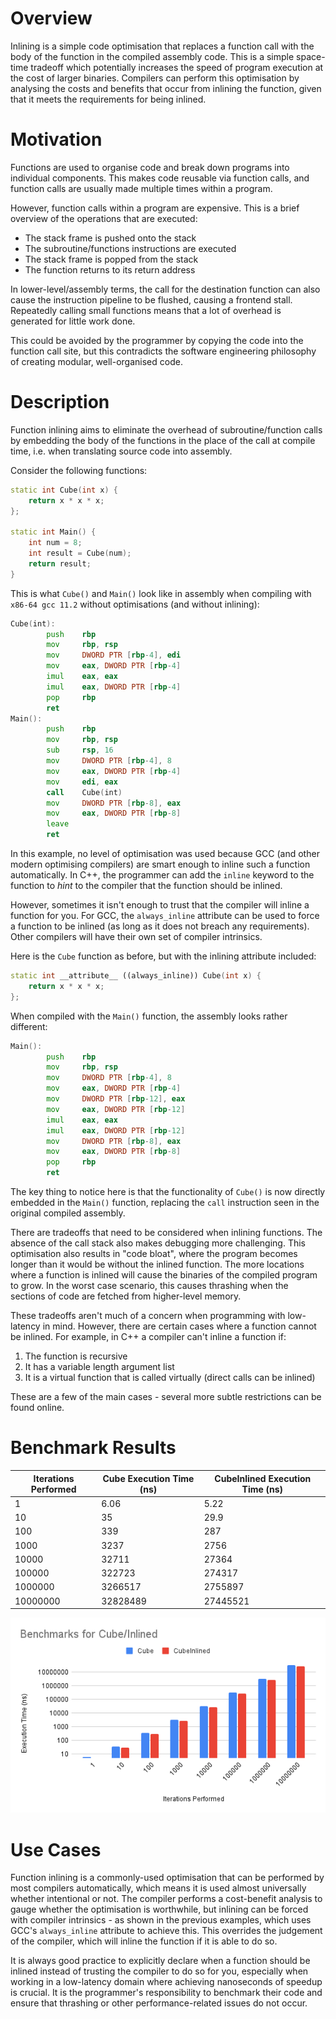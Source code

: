 # Overview

Inlining is a simple code optimisation that replaces a function call with the body of the function in the compiled assembly code. This is a simple space-time tradeoff which potentially increases the speed of program execution at the cost of larger binaries. Compilers can perform this optimisation by analysing the costs and benefits that occur from inlining the function, given that it meets the requirements for being inlined.

# Motivation

Functions are used to organise code and break down programs into individual components. This makes code reusable via function calls, and function calls are usually made multiple times within a program.

However, function calls within a program are expensive. This is a brief overview of the operations that are executed:

- The stack frame is pushed onto the stack
- The subroutine/functions instructions are executed
- The stack frame is popped from the stack
- The function returns to its return address

In lower-level/assembly terms, the call for the destination function can also cause the instruction pipeline to be flushed, causing a frontend stall. Repeatedly calling small functions means that a lot of overhead is generated for little work done.

This could be avoided by the programmer by copying the code into the function call site, but this contradicts the software engineering philosophy of creating modular, well-organised code.

# Description

Function inlining aims to eliminate the overhead of subroutine/function calls by embedding the body of the functions in the place of the call at compile time, i.e. when translating source code into assembly.

Consider the following functions:

```c++
static int Cube(int x) {
    return x * x * x; 
};

static int Main() {
    int num = 8;
    int result = Cube(num);
    return result;
}
```

This is what `Cube()` and `Main()` look like in assembly when compiling with `x86-64 gcc 11.2` without optimisations (and without inlining):

```asm
Cube(int):
        push    rbp
        mov     rbp, rsp
        mov     DWORD PTR [rbp-4], edi
        mov     eax, DWORD PTR [rbp-4]
        imul    eax, eax
        imul    eax, DWORD PTR [rbp-4]
        pop     rbp
        ret
Main():
        push    rbp
        mov     rbp, rsp
        sub     rsp, 16
        mov     DWORD PTR [rbp-4], 8
        mov     eax, DWORD PTR [rbp-4]
        mov     edi, eax
        call    Cube(int)
        mov     DWORD PTR [rbp-8], eax
        mov     eax, DWORD PTR [rbp-8]
        leave
        ret
```

In this example, no level of optimisation was used because GCC (and other modern optimising compilers) are smart enough to inline such a function automatically. In C++, the programmer can add the `inline` keyword to the function to _hint_ to the compiler that the function should be inlined.

However, sometimes it isn't enough to trust that the compiler will inline a function for you. For GCC, the `always_inline` attribute can be used to force a function to be inlined (as long as it does not breach any requirements). Other compilers will have their own set of compiler intrinsics.

Here is the `Cube` function as before, but with the inlining attribute included:

```c++
static int __attribute__ ((always_inline)) Cube(int x) {
    return x * x * x; 
};
```

When compiled with the `Main()` function, the assembly looks rather different:

```asm
Main():
        push    rbp
        mov     rbp, rsp
        mov     DWORD PTR [rbp-4], 8
        mov     eax, DWORD PTR [rbp-4]
        mov     DWORD PTR [rbp-12], eax
        mov     eax, DWORD PTR [rbp-12]
        imul    eax, eax
        imul    eax, DWORD PTR [rbp-12]
        mov     DWORD PTR [rbp-8], eax
        mov     eax, DWORD PTR [rbp-8]
        pop     rbp
        ret
```

The key thing to notice here is that the functionality of `Cube()` is now directly embedded in the `Main()` function, replacing the `call` instruction seen in the original compiled assembly.


There are tradeoffs that need to be considered when inlining functions. The absence of the call stack also makes debugging more challenging. This optimisation also results in "code bloat", where the program becomes longer than it would be without the inlined function. The more locations where a function is inlined will cause the binaries of the compiled program to grow. In the worst case scenario, this causes thrashing when the sections of code are fetched from higher-level memory.

These tradeoffs aren't much of a concern when programming with low-latency in mind. However, there are certain cases where a function cannot be inlined. For example, in C++ a compiler can't inline a function if:
1. The function is recursive
2. It has a variable length argument list
3. It is a virtual function that is called virtually (direct calls can be inlined)

These are a few of the main cases - several more subtle restrictions can be found online.

# Benchmark Results

| Iterations Performed | Cube Execution Time (ns) | CubeInlined Execution Time (ns) |
|----------------------|--------------------------|---------------------------------|
|                    1 |                     6.06 |                            5.22 |
|                   10 |                       35 |                            29.9 |
|                  100 |                      339 |                             287 |
|                 1000 |                     3237 |                            2756 |
|                10000 |                    32711 |                           27364 |
|               100000 |                   322723 |                          274317 |
|              1000000 |                  3266517 |                         2755897 |
|             10000000 |                 32828489 |                        27445521 |

![Cube Benchmark Results](./images/Cube.png)

# Use Cases

Function inlining is a commonly-used optimisation that can be performed by most compilers automatically, which means it is used almost universally whether intentional or not. The compiler performs a cost-benefit analysis to gauge whether the optimisation is worthwhile, but inlining can be forced with compiler intrinsics - as shown in the previous examples, which uses GCC's `always_inline` attribute to achieve this. This overrides the judgement of the compiler, which will inline the function if it is able to do so.

It is always good practice to explicitly declare when a function should be inlined instead of trusting the compiler to do so for you, especially when working in a low-latency domain where achieving nanoseconds of speedup is crucial. It is the programmer's responsibility to benchmark their code and ensure that thrashing or other performance-related issues do not occur.

